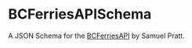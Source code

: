 # BCFerriesAPISchema

A JSON Schema for the [BCFerriesAPI](https://github.com/samuel-pratt/bc-ferries-api) by Samuel Pratt.
